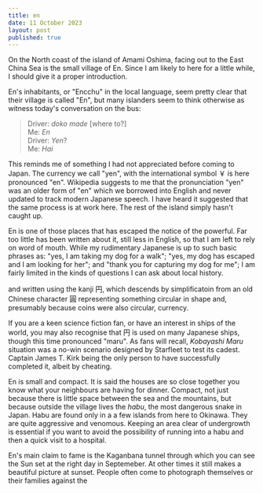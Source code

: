 ```yaml
---
title: en
date: 11 October 2023
layout: post
published: true
---
```

On the North coast of the island of Amami Oshima, facing out to the East China Sea is the small village of En. Since I am likely to here for a little while, I should give it a proper introduction.

En's inhabitants, or "Encchu" in the local language, seem pretty clear that their village is called "En", but many islanders seem to think otherwise as witness today's conversation on the bus:

> Driver: *doko made* \[where to?\]  
> Me: *En*  
> Driver: *Yen*?  
> Me: *Hai*  

This reminds me of something I had not appreciated before coming to Japan. The currency we call "yen", with the international symbol ￥ is here pronounced "en". Wikipedia suggests to me that the pronunciation "yen" was an older form of "en" which we borrowed into English and never updated to track modern Japanese speech. I have heard it suggested that the same process is at work here. The rest of the island simply hasn't caught up.

En is one of those places that has escaped the notice of the powerful. Far too little has been written about it, still less in English, so that I am left to rely on word of mouth. While my rudimentary Japanese is up to such basic phrases as: "yes, I am taking my dog for a walk"; "yes, my dog has escaped and I am looking for her"; and "thank you for capturing my dog for me"; I am fairly limited in the kinds of questions I can ask about local history. 

and written using the kanji 円, which descends by simplificatoin from an old Chinese character 圓 representing something circular in shape and, presumably because coins were also circular, currency. 

If you are a keen science fiction fan, or have an interest in ships of the world, you may also recognise that 円 is used on many Japanese ships, though this time pronounced "maru". As fans will recall, *Kobayashi Maru* situation was a no-win scenario designed by Starfleet to test its cadest. Captain James T. Kirk being the only person to have successfully completed it, albeit by cheating.



En is small and compact. It is said the houses are so close together you know what your neighbours are having for dinner. Compact, not just because there is little space between the sea and the mountains, but because outside the village lives the *habu*, the most dangerous snake in Japan. Habu are found only in a a few islands from here to Okinawa. They are quite aggressive and venomous. Keeping an area clear of undergrowth is essential if you want to avoid the possibility of running into a habu and then a quick visit to a hospital.

En's main claim to fame is the Kaganbana tunnel through which you can see the Sun set at the right day in Septemeber. At other times it still makes a beautiful picture at sunset. People often come to photograph themselves or their families against the 
